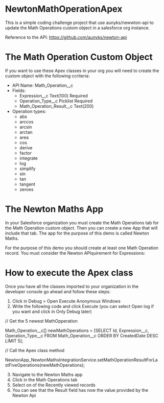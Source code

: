 # NewtonMathOperationApex

This is a simple coding challenge project that use aunyks/newwton-api to update the Math Operations custom object in a salesforce org instance.

Reference to the API: https://github.com/aunyks/newton-api

# The Math Operation Custom Object

If you want to use these Apex classes in your org you will need to create the custom object with the following ccriteria:

- API Name: Math_Operation__c
 - Fields:
	 - Expression__c Text(100) Required
	 - Operation_Type__c Picklist Required
	 - Math_Operation_Result__c Text(200)
 - Operation types:
	 - abs
	 - arccos
	 - arcsin
	 - arctan
	 - area
	 - cos
	 - derive
	 - factor
	 - integrate
	 - log
	 - simplify
	 - sin
	 - tan
	 - tangent
	 - zeroes

# The Newton Maths App

In your Salesforce organization you must create the Math Operations tab for the Math Operation custom object. Then you can create a new App that will include that tab. The app for the purpose of this demo is called Newton Maths.

For the purpose of this demo you should create at least one Math Operation record. You must consider the Newton APIquirement for Expressions: 

# How to execute the Apex class

Once you have all the classes imported to your organization in the developer console go ahead and follow these steps:
 1. Click in Debug > Open Execute Anonymous Windows
 2. Write the following code and click Execute (you can select Open log if you want and click in Only Debug later)

// Get the 5 newest MathOpperation

Math_Operation__c[] newMathOperations = [SELECT Id, Expression__c, Operation_Type__c FROM Math_Operation__c ORDER BY CreatedDate DESC LIMIT 5]; 

// Call the Apex class method 

NewtonApp_NewtonMathsIntegrationService.setMathOperationResultForLastFiveOperations(newMathOperations);


3. Navigate to the Newton Maths app
4. Click in the Math Operations tab
5. Select on of the Recently viewed records
6. You can see that the Result field has now the value provided by the Newton Api
